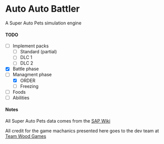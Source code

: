 # Auto Auto Battler

A Super Auto Pets simulation engine

#### TODO
- [ ] Implement packs
    - [ ] Standard (partial)
    - [ ] DLC 1 
    - [ ] DLC 2
- [x] Battle phase
- [ ] Managment phase
  - [x] ORDER
  - [ ] Freezing
- [ ] Foods
- [ ] Abilities

#### Notes
All Super Auto Pets data comes from the [SAP Wiki](https://superautopets.fandom.com/wiki/Super_Auto_Pets_Wiki)

All credit for the game machanics presented here goes to the dev team at [Team Wood Games](https://teamwoodgames.com/)
